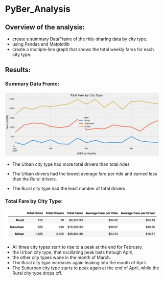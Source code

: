 # PyBer_Analysis

## Overview of the analysis:

 * create a summary DataFrame of the ride-sharing data by city type.
 * using Pandas and Matplotlib
 * create a multiple-line graph that shows the total weekly fares for each city type.
 
 ## Results:
 
 ### Summary Data Frame:
 
 ![summary-data](https://github.com/TahaniSury/PyBer_Analysis/blob/main/images/total_fare.png)
 
 
 * The Urban city type had more total drivers than total rides
 
 * The Urban drivers had the lowest average fare per ride and earned less than the Rural drivers.

 * The Rural city type had the least number of total drivers 

### Total Fare by City Type:

![total_fare](https://github.com/TahaniSury/PyBer_Analysis/blob/main/images/summary-data.png)

* All three city types start to rise to a peak at the end for February. 
* the Urban city type, that oscillating peak lasts through April, 
* the other city types wane in the month of March.
* The Rural city type increases again leading into the month of April.
* The Suburban city type starts to peak again at the end of April, while the Rural city type drops off.




